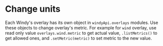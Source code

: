 # Change units

Each Windy's overlay has its own object in `windyApi.overlays` modules. Use these objects to change overlay's metric. For example for `wind` overlay, use read only value `overlays.wind.metric` to get actual value, `.listMetrics()` to get allowed ones, and `.setMetric(metric)` to set metric to the new value.

